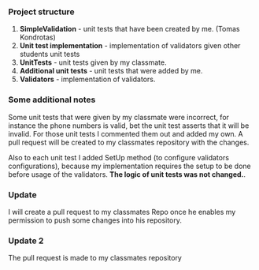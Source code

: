 ### Project structure

1. **SimpleValidation** - unit tests that have been created by me. (Tomas Kondrotas)
2. **Unit test implementation** - implementation of validators given other students unit tests
3. **UnitTests** - unit tests given by my classmate.
4. **Additional unit tests** - unit tests that were added by me.
5. **Validators** - implementation of validators.
 
### Some additional notes

Some unit tests that were given by my classmate were incorrect, for instance the phone numbers is valid, bet the unit test asserts that it will be invalid. For those unit tests I commented them out and added my own. A pull request will be created to my classmates repository with the changes. 

Also to each unit test I added SetUp method (to configure validators configurations), because my implementation requires the setup to be done before usage of the validators. **The logic of unit tests was not changed.**. 


### Update

I will create a pull request to my classmates Repo once he enables my permission to push some changes into his repository. 

### Update 2

The pull request is made to my classmates repository
